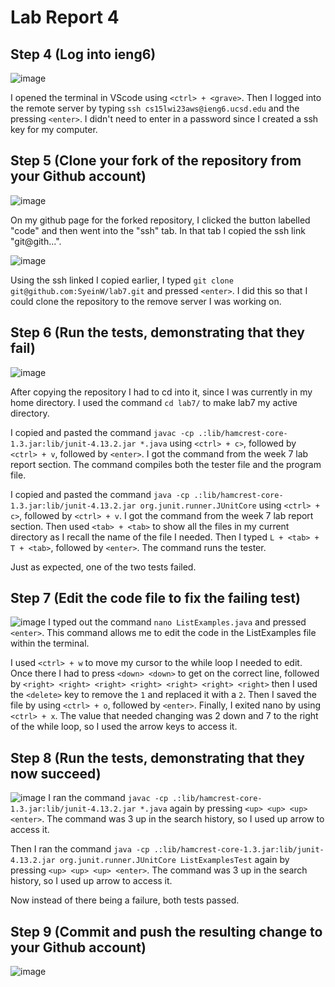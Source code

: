 # Lab Report 4

## Step 4 (Log into ieng6)
![image](https://user-images.githubusercontent.com/113940184/221774084-7ebe2f3c-8142-4145-9d11-d0b93079d68b.png)

I opened the terminal in VScode using `<ctrl> + <grave>`. Then I logged into the remote server by typing `ssh cs15lwi23aws@ieng6.ucsd.edu` and the pressing `<enter>`. I didn't need to enter in a password since I created a ssh key for my computer. 


## Step 5 (Clone your fork of the repository from your Github account)
![image](https://user-images.githubusercontent.com/113940184/221775444-83cc423d-b7a1-4bbf-8299-838eb81f2a5b.png)

On my github page for the forked repository, I clicked the button labelled "code" and then went into the "ssh" tab. In that tab I copied the ssh link "git@gith...". 

![image](https://user-images.githubusercontent.com/113940184/221774093-e1d36b88-528f-467c-ba8a-95c8acf3dc70.png)

Using the ssh linked I copied earlier, I typed `git clone git@github.com:SyeinW/lab7.git` and pressed `<enter>`. I did this so that I could clone the repository to the remove server I was working on. 


## Step 6 (Run the tests, demonstrating that they fail)
![image](https://user-images.githubusercontent.com/113940184/221774464-d0d0d81b-86ee-459f-8306-4468c22dd20a.png)

After copying the repository I had to cd into it, since I was currently in my home directory. I used the command `cd lab7/` to make lab7 my active directory. 

I copied and pasted the command `javac -cp .:lib/hamcrest-core-1.3.jar:lib/junit-4.13.2.jar *.java` using `<ctrl> + c>`, followed by `<ctrl> + v`, followed by `<enter>`. I got the command from the week 7 lab report section. The command compiles both the tester file and the program file.

I copied and pasted the command `java -cp .:lib/hamcrest-core-1.3.jar:lib/junit-4.13.2.jar org.junit.runner.JUnitCore` using `<ctrl> + c>`, followed by `<ctrl> + v`. I got the command from the week 7 lab report section. Then used `<tab> + <tab>` to show all the files in my current directory as I recall the name of the file I needed. Then I typed `L + <tab> + T + <tab>`, followed by `<enter>`. The command runs the tester. 

Just as expected, one of the two tests failed.


## Step 7 (Edit the code file to fix the failing test)
![image](https://user-images.githubusercontent.com/113940184/221776555-67f7796d-8d3d-43a0-abe5-0c8d40312d6d.png)
I typed out the command `nano ListExamples.java` and pressed `<enter>`. This command allows me to edit the code in the ListExamples file within the terminal. 

I used `<ctrl> + w` to move my cursor to the while loop I needed to edit. Once there I had to press `<down> <down>` to get on the correct line, followed by ```<right> <right> <right> <right> <right> <right> <right>``` then I used the `<delete>` key to remove the `1` and replaced it with a `2`. Then I saved the file by using ```<ctrl> + o```, followed by `<enter>`. Finally, I exited nano by using `<ctrl> + x`.
The value that needed changing was 2 down and 7 to the right of the while loop, so I used the arrow keys to access it.


## Step 8 (Run the tests, demonstrating that they now succeed)
![image](https://user-images.githubusercontent.com/113940184/221776664-5273a8cb-d1bf-425a-a254-c3f57497dec1.png)
I ran the command `javac -cp .:lib/hamcrest-core-1.3.jar:lib/junit-4.13.2.jar *.java` again by pressing `<up> <up> <up> <enter>`. The command was 3 up in the search history, so I used up arrow to access it.

Then I ran the command `java -cp .:lib/hamcrest-core-1.3.jar:lib/junit-4.13.2.jar org.junit.runner.JUnitCore ListExamplesTest` again by pressing ```<up> <up> <up> <enter>```. The command was 3 up in the search history, so I used up arrow to access it.

Now instead of there being a failure, both tests passed.


## Step 9 (Commit and push the resulting change to your Github account)
![image](https://user-images.githubusercontent.com/113940184/221777071-74872c3e-465a-4a76-9b8d-e7030c4027ae.png)
